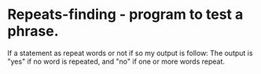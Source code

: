 # Repeats-finding - program to test a phrase.
If a statement as repeat words or not if so my output is follow:
The output is "yes" if no word is repeated, and "no" if one or more words repeat.
